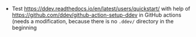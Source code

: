 - Test https://ddev.readthedocs.io/en/latest/users/quickstart/ with help of https://github.com/ddev/github-action-setup-ddev in GitHub actions (needs a modification, because there is no `.ddev/` directory in the beginning

